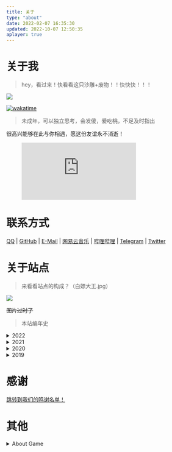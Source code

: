 ```yaml
---
title: 关于
type: "about"
date: 2022-02-07 16:35:30
updated: 2022-10-07 12:50:35
aplayer: true
---
```


# 关于我
>hey，看过来！快看看这只沙雕+废物！！快快快！！！
>

<div class="text-center">
  <div class="site-author-avatar">
    <img src="https://q1.qlogo.cn/g?b=qq&nk=2271225249&s=640">
  </div>
</div>

[![wakatime](https://wakatime.com/badge/user/4a671fe1-89e5-4c3d-acdd-6a423297698f.svg)](https://wakatime.com/@4a671fe1-89e5-4c3d-acdd-6a423297698f)

> 未成年，可以独立思考，会发傻，~~爱吃桃~~，不足及时指出

很高兴能够在此与你相遇，愿这份友谊永不消逝！

<figure><embed src="https://wakatime.com/share/@TNXG/d02e03cf-37e4-4415-9226-87ff79d40804.svg"></embed></figure>

# 联系方式
[QQ](https://jq.qq.com/?_wv=1027&k=hc3OKNED) | [GitHub](https://github.com/TNXG) | [E-Mail](mailto:tianxiang_tnxg@outlook.com) | [网易云音乐](https://music.163.com/user/home?id=515522946) | [哔哩哔哩](https://space.bilibili.com/175424674) | [Telegram](https://t.me/tianxiang_tnxg) | [Twitter](https://twitter.com/TNXG4)

# 关于站点
>来看看站点的构成？（白嫖大王.jpg）

![](https://assets.tnxg.whitenuo.cn/images/article/%E5%8D%9A%E5%AE%A2%E7%BB%84%E6%88%90.png)

~~图片过时了~~

>本站编年史

<details>
<summary>2022</summary>

### 2022-10-7
新主题的适应性工作基本完成

### 2022-10-5
将hexo-theme-yun更换为hexo-theme-miracle
<span class="heimu">说白了就更换了博客主题</span>

### 2022-8-17
更换HPPTalk为QexoTalks

### 2022-8-13
博客更换全新Logo

### 2022-7-28
全面更换自建资源仓库

### 2022-7-21
博客加入ClientWorker

### 2022-7-12
在前几天发现ElemeUnpkg镜像不回源，开始自建资源仓库

### 2022-6-7
博客静态资源cdn由JsDelivr更换为ElemeUnpkg镜像，保证基础访问速度

### 2022-6-5
<a href="https://github.com/tianxiang-tester/img">tianxiang-tester/img</a> 更新

将原包进行拆分，分别为arknights(0.x)、genshin(1.x)、others(2.x)

每个包体分版本上传至NPM，壁纸版本号为(10.x)

**博客CDN由CloudFlare更换为腾讯CDN（能用就行）**

### 2022-6-4
Python开发遇到困难，未知的HTTPX报错，继续使用php开发并使用learncloud提供的数据存储服务

顺便把支付宝实名换成我自己的了，对某些服务商进行实名认证

将保存在本地的明日方舟立绘上传至DogeCloud

### 2022-6-3
尝试使用php开发Github OAuth登录，将明日方舟的包体解码，立绘存储在本地

开发遇到困难：php没有内置好用的NoSQL数据库（不会用SQL语句查询）后采用Python开发

### 2022-3-26
初次部署Wexagonal <a class="heimu" little="HPP的升级版就是HPP+">(hexoplusplus plus)</a>

### 2022-3-25
购买域名<a href="https://prts.top">prts.top</a>，作为<a href="https://arknights.asia">arknights.asia</a>域名到期后的新域名

续费域名<a href="https://www.loyunet.cn">loyunet.cn</a>

决定日后前端域名为<a href="https://www.loyunet.cn">loyunet.cn</a>后端域名为<a href="https://prts.top">prts.top</a>

### 2022-1-29
新增友链朋友圈

### 2022-1-16
博客支持ServiceWorker及适配HexoPlusPlus

### 2022-1-15
静态博客部署

天翔开始简单学习Pyhton
</details>
<details>
<summary>2021</summary>

### 2021-8
天翔开始学习易语言和php

### 2021-5-9
注册域名<a href="https://arknights.asia">arknights.asia</a>

MurlAPI更名为Arknights.Asia

注册域名<a href="https://www.loyunet.cn">loyunet.cn</a>

洛圄网络主域名更换
</details>
<details>
<summary>2020</summary>

期间大大小小发生了一些事情，比如CoolQ的消逝

MisakaNetwork.ML改组，建立LoYuNetwork，购买域名<a href="https://loyunet.xyz">loyunet.xyz</a>

MurlAPI初步建立

~~有点记不太清了~~
</details>
<details>
<summary>2019</summary>

### 2019-8-12
发现了wordpress，并搭建了我第一个博客

### 2019-7-21
抱着尝试的态度，我搭建起了我的第一个动态网站，程序嘛，程序是discuz，对没错，我的第一个动态网站是论坛(doge)

### 2019-6-27
在机缘巧合下，我注册了我的第一个域名<a href="http://misakanetwork.ml">misakanetwork.ml</a>，这将我带入了web的世界中来。不过那时候还是对着百度写一些简单的网页
</details>

# 感谢

[跳转到我们的鸣谢名单！](/thanks/)

# 其他

<details>
<summary>About Game</summary>

### 明日方舟

997437387
月霜夕#4422

### 我的世界Minecraft
 
Java: TARS_TNXG
BE: tian xiang zax6

### 少女前线

1516432
TARS天翔

### 崩坏3

260574680
天翔

### 原神

142617967
天翔TNXG

</details>